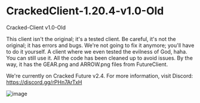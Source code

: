 # CrackedClient-1.20.4-v1.0-Old
Cracked-Client v1.0-Old

This client isn't the original; it's a tested client. Be careful, it's not the original; it has errors and bugs. We're not going to fix it anymore; you'll have to do it yourself.
A client where we even tested the evilness of God, haha.
You can still use it. All the code has been cleaned up to avoid issues.
By the way, it has the GEAR.png and ARROW.png files from FutureClient.

We're currently on Cracked Future v2.4. For more information, visit Discord:
https://discord.gg/rPHn7ArTxH

![image](https://github.com/user-attachments/assets/b2131e91-d9e2-4c56-9fa5-1d1e2f38b5f3)
